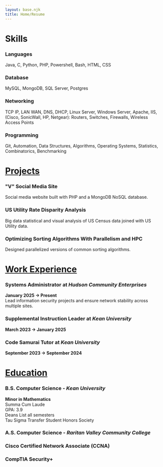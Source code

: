 ```yaml
---
layout: base.njk
title: Home/Resume
---
```

# Skills
### Languages
Java, C, Python, PHP, Powershell, Bash, HTML, CSS
### Database
MySQL, MongoDB, SQL Server, Postgres
### Networking
TCP IP, LAN WAN, DNS, DHCP, Linux Server, Windows Server, Apache, IIS, (Cisco, SonicWall, HP, Netgear): Routers, Switches, Firewalls, Wireless Access Points
### Programming
Git, Automation, Data Structures, Algorithms, Operating Systems, Statistics, Combinatorics, Benchmarking

# [Projects](/pages/projects/)

### "V" Social Media Site
Social media website built with PHP and a MongoDB NoSQL database.

### US Utility Rate Disparity Analysis
Big data statistical and visual analysis of US Census data joined with US Utility data. 

### Optimizing Sorting Algorithms With Parallelism and HPC
Designed parallelized versions of common sorting algorithms.

# [Work Experience](/pages/work/)

### Systems Administrator at *Hudson Community Enterprises*
**January 2025 -> Present**<br>
Lead information security projects and ensure network stability across multiple sites.

### Supplemental Instruction Leader at *Kean University*
**March 2023 -> January 2025**<br>

### Code Samurai Tutor at *Kean University*
**September 2023 -> September 2024**<br>

# [Education](/pages/credentials/)

### B.S. Computer Science - *Kean University*
**Minor in Mathematics**<br>
Summa Cum Laude<br>
GPA: 3.9<br>
Deans List all semesters<br>
Tau Sigma Transfer Student Honors Society<br>

### A.S. Computer Science - *Raritan Valley Community College*

### Cisco Certified Network Associate (CCNA)

### CompTIA Security+